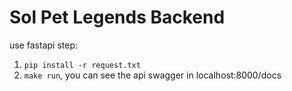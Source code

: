 # Sol Pet Legends Backend
use fastapi
step:
1. ```pip install -r request.txt```
2. ```make run```, you can see the api swagger in localhost:8000/docs
